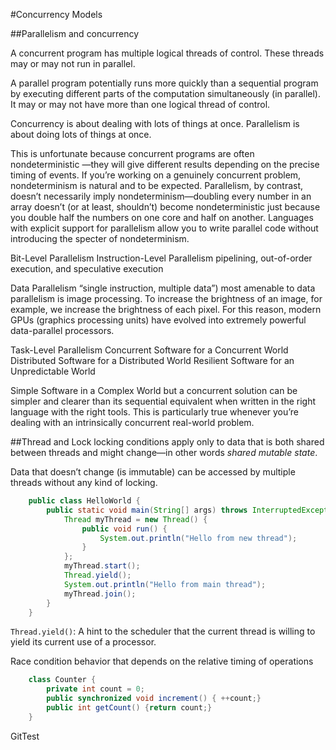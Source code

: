 #Concurrency Models

##Parallelism and concurrency

A concurrent program has multiple logical threads of control. These threads may or may not run in parallel.

A parallel program potentially runs more quickly than a sequential program by executing different parts of the computation simultaneously (in parallel). It may or may not have more than one logical thread of control.

Concurrency is about dealing with lots of things at once.
Parallelism is about doing lots of things at once.

This is unfortunate because concurrent programs are often nondeterministic —they will give different results depending on the precise timing of events. If you’re working on a genuinely concurrent problem, nondeterminism is natural and to be expected. Parallelism, by contrast, doesn’t necessarily imply nondeterminism—doubling every number in an array doesn’t (or at least, shouldn’t) become nondeterministic just because you double half the numbers on one core and half on another. Languages with explicit support for parallelism allow you to write parallel code without introducing the specter of nondeterminism.

Bit-Level Parallelism
Instruction-Level Parallelism
     pipelining, out-of-order execution, and speculative execution

Data Parallelism
“single instruction, multiple data”)
most amenable to data parallelism is image processing. To increase the brightness of an image, for example, we increase the brightness of each pixel. For this reason, modern GPUs (graphics processing units) have evolved into extremely powerful data-parallel processors.

Task-Level Parallelism
Concurrent Software for a Concurrent World
Distributed Software for a Distributed World
Resilient Software for an Unpredictable World

Simple Software in a Complex World
but a concurrent solution can be simpler and clearer than its sequential equivalent when written in the right language with the right tools. This is particularly true whenever you’re dealing with an intrinsically concurrent real-world problem.

##Thread and Lock
locking conditions apply only to data that is both shared between threads and might
change—in other words *shared mutable state*.

Data that doesn’t change (is immutable) can be accessed by multiple threads without any kind of locking.

```java
	public class HelloWorld {
		public static void main(String[] args) throws InterruptedException {
			Thread myThread = new Thread() {
				public void run() {
					System.out.println("Hello from new thread");
				}
			};
			myThread.start();
			Thread.yield();
			System.out.println("Hello from main thread");
			myThread.join();
		}
	}
```

`Thread.yield()`:
A hint to the scheduler that the current thread is willing to yield its current use of a
processor.

Race condition
behavior that depends on the relative timing of operations

```java
	class Counter {
		private int count = 0;
		public synchronized void increment() { ++count;}
		public int getCount() {return count;}
	}
```

GitTest
